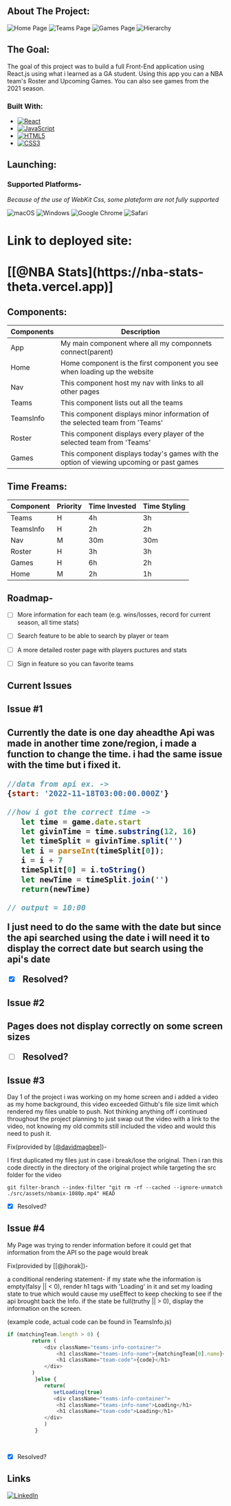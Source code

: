 



<!-- ABOUT THE PROJECT -->
## About The Project:

![Home Page][product-screenshot1]
![Teams Page][product-screenshot2]
![Games Page][product-screenshot3]
![Hierarchy][product-screenshot4]

## The Goal:
The goal of this project was to build a full Front-End application using React.js using what i learned as a GA student.  Using this app you can a NBA team's Roster and Upcoming Games. You can also see games from the 2021 season.





### Built With:


* [![React][React.js]][React-url]
* [![JavaScript](https://img.shields.io/badge/javascript-%23323330.svg?style=for-the-badge&logo=javascript&logoColor=%23F7DF1E)](https://www.javascript.com/)
* [![HTML5](https://img.shields.io/badge/html5-%23E34F26.svg?style=for-the-badge&logo=html5&logoColor=white)](https://html.com/)
* [![CSS3](https://img.shields.io/badge/css3-%231572B6.svg?style=for-the-badge&logo=css3&logoColor=white)]()




<!-- GETTING STARTED -->
## Launching:


<h3>Supported Platforms-</h3>
<em>Because of the use of WebKit Css, some plateform are not fully supported</em>

![macOS](https://img.shields.io/badge/mac%20os-000000?style=for-the-badge&logo=macos&logoColor=F0F0F0)
![Windows](https://img.shields.io/badge/Windows-0078D6?style=for-the-badge&logo=windows&logoColor=white)
![Google Chrome](https://img.shields.io/badge/Google%20Chrome-4285F4?style=for-the-badge&logo=GoogleChrome&logoColor=white)
![Safari](https://img.shields.io/badge/Safari-000000?style=for-the-badge&logo=Safari&logoColor=white)





<h1>Link to deployed site:<h1>
[[@NBA Stats](https://nba-stats-theta.vercel.app)]


## Components:
| Components 	| Description                                                                             	|
|------------	|-----------------------------------------------------------------------------------------	|
| App        	| My main component where all my componnets connect(parent)                               	|
| Home       	| Home component is the first component you see when loading up the website               	|
| Nav        	| This component host my nav with links to all other pages                                	|
| Teams      	| This component lists out all the teams                                                  	|
| TeamsInfo  	| This component displays minor information of the selected team from 'Teams'             	|
| Roster     	| This component displays every player of the selected team from 'Teams'                  	|
| Games      	| This component displays today's games with the option of viewing upcoming or past games 	|

## Time Freams:
| Component 	| Priority 	| Time Invested 	| Time Styling 	|
|-----------	|----------	|---------------	|--------------	|
| Teams     	|     H    	|       4h      	|      3h      	|
| TeamsInfo 	|     H    	|       2h      	|      2h      	|
| Nav       	|     M    	|      30m      	|      30m     	|
| Roster    	|     H    	|       3h      	|      3h      	|
| Games     	|     H    	|       6h      	|      2h      	|
| Home      	|     M    	|       2h      	|      1h      	|



<!-- ROADMAP -->
## Roadmap-

- [ ] More information for each team (e.g. wins/losses, record for current season, all time stats)
- [ ] Search feature to be able to search by player or team
- [ ] A more detailed roster page with players puctures and stats
- [ ] Sign in feature so you can favorite teams




## Current Issues
<h2> Issue #1<h2>
Currently the date is one day aheadthe Api was made in another time zone/region, i made a function to change the time. i had the same issue with the time but i fixed it.

```js
//data from api ex. -> 
{start: '2022-11-18T03:00:00.000Z'}

//how i got the correct time ->
   let time = game.date.start
   let givinTime = time.substring(12, 16)
   let timeSplit = givinTime.split('')
   let i = parseInt(timeSplit[0]);
   i = i + 7
   timeSplit[0] = i.toString()
   let newTime = timeSplit.join('')
   return(newTime)

// output = 10:00

```
I just need to do the same with the date but since the api searched using the date i will need it to display the correct date but search using the api's date

- [x] Resolved?

<h2> Issue #2<h2>
Pages does not display correctly on some screen sizes

- [ ] Resolved?

<h2> Issue #3</h2>
Day 1 of the project i was working on my home screen and i added a video as my home background, this video exceeded Github's file size limit which rendered my files unable to push. Not thinking anything off i continued throughout the project planning to just swap out the video with a link to the video, not knowing my old commits still included the video and would this need to push it.

Fix(provided by [[@davidmagbee](https://www.github.com/davidmagbee)])-

I first duplicated my files just in case i break/lose the original.
Then i ran this code directly in the directory of the original project while targeting the src folder for the video

```
git filter-branch --index-filter "git rm -rf --cached --ignore-unmatch ./src/assets/nbamix-1080p.mp4" HEAD

```

- [x] Resolved?


<h2> Issue #4</h2>

My Page was trying to render information before it could get that information from the API so the page would break

Fix(provided by [[@jhorak])-

a conditional rendering statement- if my state whe the information is empty(falsy || < 0), render h1 tags with 'Loading' in it and set my loading state to true which would cause my useEffect to keep checking to see if the api brought back the Info. if the state be full(truthy || > 0), display the information on the screen.

(example code, actual code can be found in TeamsInfo.js)
```js
if (matchingTeam.length > 0) {
        return (
            <div className="teams-info-container">
                <h1 className="teams-info-name">{matchingTeam[0].name}</h1>
                <h1 className="team-code">{code}</h1>
            </div>
        )
         }else {
            return(
               setLoading(true)
               <div className="teams-info-container">
                <h1 className="teams-info-name">Loading</h1>
                <h1 className="team-code">Loading</h1>
            </div>
            )
         }
                   
            
```
- [x] Resolved?






<!-- CONTACT -->
## Links

[![LinkedIn](https://img.shields.io/badge/linkedin-%230077B5.svg?style=for-the-badge&logo=linkedin&logoColor=white)](https://www.linkedin.com/in/jahimecameau/)







<!-- MARKDOWN LINKS & IMAGES -->
<!-- https://www.markdownguide.org/basic-syntax/#reference-style-links -->
[contributors-shield]: https://img.shields.io/github/contributors/github_username/repo_name.svg?style=for-the-badge
[contributors-url]: https://github.com/github_username/repo_name/graphs/contributors
[forks-shield]: https://img.shields.io/github/forks/github_username/repo_name.svg?style=for-the-badge
[forks-url]: https://github.com/github_username/repo_name/network/members
[stars-shield]: https://img.shields.io/github/stars/github_username/repo_name.svg?style=for-the-badge
[stars-url]: https://github.com/github_username/repo_name/stargazers
[issues-shield]: https://img.shields.io/github/issues/github_username/repo_name.svg?style=for-the-badge
[issues-url]: https://github.com/github_username/repo_name/issues
[license-shield]: https://img.shields.io/github/license/github_username/repo_name.svg?style=for-the-badge
[license-url]: https://github.com/github_username/repo_name/blob/master/LICENSE.txt
[linkedin-shield]: https://img.shields.io/badge/-LinkedIn-black.svg?style=for-the-badge&logo=linkedin&colorB=555
[linkedin-url]: https://linkedin.com/in/linkedin_username
[product-screenshot1]: https://i.imgur.com/I34YAFC.png
[product-screenshot2]: https://i.imgur.com/jveZWp8.png
[product-screenshot3]: https://i.imgur.com/28Lcwpl.png
[product-screenshot4]: https://media.git.generalassemb.ly/user/43717/files/498aac89-84a7-4793-b86d-eae5376e056e
[Next.js]: https://img.shields.io/badge/next.js-000000?style=for-the-badge&logo=nextdotjs&logoColor=white
[Next-url]: https://nextjs.org/
[React.js]: https://img.shields.io/badge/React-20232A?style=for-the-badge&logo=react&logoColor=61DAFB
[React-url]: https://reactjs.org/
[Vue.js]: https://img.shields.io/badge/Vue.js-35495E?style=for-the-badge&logo=vuedotjs&logoColor=4FC08D
[Vue-url]: https://vuejs.org/
[Angular.io]: https://img.shields.io/badge/Angular-DD0031?style=for-the-badge&logo=angular&logoColor=white
[Angular-url]: https://angular.io/
[Svelte.dev]: https://img.shields.io/badge/Svelte-4A4A55?style=for-the-badge&logo=svelte&logoColor=FF3E00
[Svelte-url]: https://svelte.dev/
[Laravel.com]: https://img.shields.io/badge/Laravel-FF2D20?style=for-the-badge&logo=laravel&logoColor=white
[Laravel-url]: https://laravel.com
[Bootstrap.com]: https://img.shields.io/badge/Bootstrap-563D7C?style=for-the-badge&logo=bootstrap&logoColor=white
[Bootstrap-url]: https://getbootstrap.com
[JQuery.com]: https://img.shields.io/badge/jQuery-0769AD?style=for-the-badge&logo=jquery&logoColor=white
[JQuery-url]: https://jquery.com 
